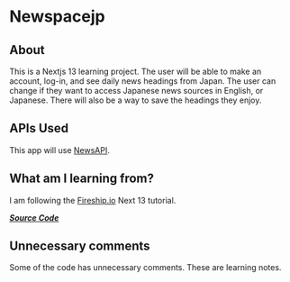 # Newspacejp

## About

This is a Nextjs 13 learning project. The user will be able to make an account, log-in, and see daily news headings from Japan. The user can change if they want to access Japanese news sources in English, or Japanese. There will also be a way to save the headings they enjoy.

## APIs Used

This app will use [NewsAPI](https://newsapi.org).

## What am I learning from? 

I am following the [Fireship.io](fireship.io) Next 13 tutorial.

***[Source Code]('https://github.com/fireship-io/nextjs-course')***

## Unnecessary comments

Some of the code has unnecessary comments. These are learning notes. 

